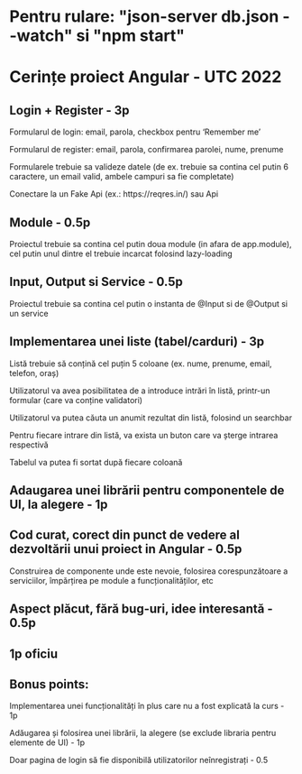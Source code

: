 <h1>Pentru rulare: "json-server db.json --watch" si "npm start" </h1>

<h1>Cerințe proiect Angular - UTC 2022</h1>
<h2>Login + Register - 3p</h2>
<p>Formularul de login: email, parola, checkbox pentru ‘Remember me’</p>
<p>Formularul de register: email, parola, confirmarea parolei, nume, prenume</p>
<p>Formularele trebuie sa valideze datele (de ex. trebuie sa contina cel putin 6 caractere, un email valid, ambele campuri sa fie completate)</p>
<p>Conectare la un Fake Api (ex.: https://reqres.in/) sau Api</p>

<h2>Module - 0.5p</h2>
<p>Proiectul trebuie sa contina cel putin doua module (in afara de app.module), cel putin unul dintre el trebuie incarcat folosind lazy-loading</p>

<h2>Input, Output si Service - 0.5p</h2>
<p>Proiectul trebuie sa contina cel putin o instanta de @Input si de @Output si un service</p>

<h2>Implementarea unei liste (tabel/carduri) - 3p</h2>
<p>Listă trebuie să conțină cel puțin 5 coloane (ex. nume, prenume, email, telefon, oraș)</p>
<p>Utilizatorul va avea posibilitatea de a introduce intrări în listă, printr-un formular (care va conține validatori)</p>
<p>Utilizatorul va putea căuta un anumit rezultat din listă, folosind un searchbar</p>
<p>Pentru fiecare intrare din listă, va exista un buton care va șterge intrarea respectivă</p>
<p>Tabelul va putea fi sortat după fiecare coloană</p>

<h2>Adaugarea unei librării pentru componentele de UI, la alegere - 1p</h2>

<h2>Cod curat, corect din punct de vedere al dezvoltării unui proiect in Angular - 0.5p</h2>
<p>Construirea de componente unde este nevoie, folosirea corespunzătoare a serviciilor, împărțirea pe module a funcționalităților, etc</p>

<h2>Aspect plăcut, fără bug-uri, idee interesantă - 0.5p</h2>

<h2>1p oficiu</h2>

<h2>Bonus points:</h2>
<p>Implementarea unei funcționalități în plus care nu a fost explicată la curs - 1p</p>
<p>Adăugarea și folosirea unei librării, la alegere (se exclude libraria pentru elemente de UI) - 1p</p>
<p>Doar pagina de login să fie disponibilă utilizatorilor neînregistrați - 0.5</p>
